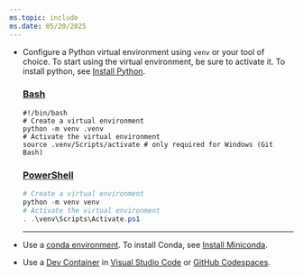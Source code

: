 ```yaml
---
ms.topic: include
ms.date: 05/20/2025
---
```


* Configure a Python virtual environment using `venv` or your tool of choice. To start using the virtual environment, be sure to activate it. To install python, see [Install Python](https://www.python.org/downloads/).

    ### [Bash](#tab/bash)

    ```azurecli
    #!/bin/bash
    # Create a virtual environment
    python -m venv .venv
    # Activate the virtual environment
    source .venv/Scripts/activate # only required for Windows (Git Bash)
    ```

    ### [PowerShell](#tab/powershell)

    ```powershell
    # Create a virtual environment
    python -m venv venv
    # Activate the virtual environment
    . .\venv\Scripts\Activate.ps1
    ```

    ---

* Use a [conda environment](https://conda.io/projects/conda/en/latest/user-guide/tasks/manage-environments.html). To install Conda, see [Install Miniconda](https://docs.conda.io/en/latest/miniconda.html).

* Use a [Dev Container](https://containers.dev/) in [Visual Studio Code](https://marketplace.visualstudio.com/items?itemName=ms-vscode-remote.remote-containers) or [GitHub Codespaces](https://docs.github.com/en/codespaces/overview).